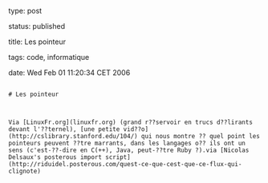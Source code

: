 type: post
status: published
title: Les pointeur
tags: code, informatique
date: Wed Feb 01 11:20:34 CET 2006
~~~~~~
# Les pointeur

Via [LinuxFr.org](linuxfr.org) (grand r??servoir en trucs d??lirants devant l'??ternel), [une petite vid??o](http://cslibrary.stanford.edu/104/) qui nous montre ?? quel point les pointeurs peuvent ??tre marrants, dans les langages o?? ils ont un sens (c'est-??-dire en C(++), Java, peut-??tre Ruby ?).via [Nicolas Delsaux's posterous import script](http://riduidel.posterous.com/quest-ce-que-cest-que-ce-flux-qui-clignote)